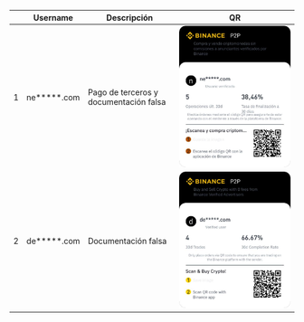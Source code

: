 | | Username | Descripción | QR |
| ----------- | ----------- | ----------- | ----------- |
| 1 | ne\*\*\*\*\*.com | Pago de terceros y documentación falsa | ![ne*****.com QR](/QRs/1.jpeg) |
| 2 | de\*\*\*\*\*.com | Documentación falsa | ![de*****.com QR](/QRs/2.jpeg) |
